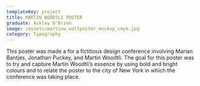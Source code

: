 ```yaml
---
templateKey: project
title: MARTIN WOODTLI POSTER
graduate: Ashley O'Brien
image: /assets/martinw_wallposter_mockup_cmyk.jpg
category: Typography
---
```

This poster was made a for a fictitious design conference involving Marian Bantjes, Jonathan Puckey, and Martin Woodtli. The goal for this poster was to try and capture Martin Woodtli’s essence by using bold and bright colours and to relate the poster to the city of New York in which the conference was taking place.
